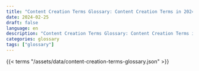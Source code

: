 ```yaml
---
title: "Content Creation Terms Glossary: Content Creation Terms in 2024"  
date: 2024-02-25
draft: false
language: en
description: "Content Creation Terms Glossary: Content Creation Terms in 2024 | Content Creation Terms Glossary"
categories: glossary
tags: ["glossary"]
---
```


{{< terms "/assets/data/content-creation-terms-glossary.json" >}}